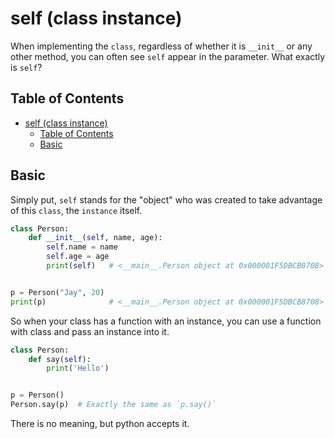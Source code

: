 # self (class instance)

When implementing the `class`, regardless of whether it is `__init__` or any other method, you can often see `self` appear in the parameter. What exactly is `self`?

## Table of Contents

* [self (class instance)](#self-class-instance)
  * [Table of Contents](#table-of-contents)
  * [Basic](#basic)

## Basic

Simply put, `self` stands for the "object" who was created to take advantage of this `class`, the `instance` itself.

``` py
class Person:
    def __init__(self, name, age):
        self.name = name
        self.age = age
        print(self)   # <__main__.Person object at 0x000001F5DBCB8708>


p = Person("Jay", 20)
print(p)              # <__main__.Person object at 0x000001F5DBCB8708>
```

So when your class has a function with an instance, you can use a function with class and pass an instance into it.

``` py
class Person:
    def say(self):
        print('Hello')


p = Person()
Person.say(p)  # Exactly the same as `p.say()`
```

There is no meaning, but python accepts it.
